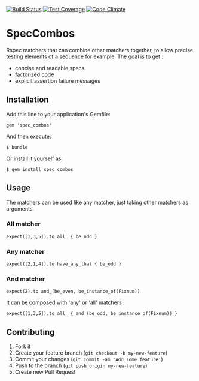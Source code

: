 [![Build Status](https://travis-ci.org/philou/spec_combos.svg?branch=master)](https://travis-ci.org/philou/spec_combos) [![Test Coverage](https://codeclimate.com/github/philou/spec_combos/badges/coverage.svg)](https://codeclimate.com/github/philou/spec_combos) [![Code Climate](https://codeclimate.com/github/philou/spec_combos/badges/gpa.svg)](https://codeclimate.com/github/philou/spec_combos)

# SpecCombos

Rspec matchers that can combine other matchers together, to allow precise testing elements of a sequence for example. The goal is to get :

* concise and readable specs
* factorized code
* explicit assertion failure messages

## Installation

Add this line to your application's Gemfile:

    gem 'spec_combos'

And then execute:

    $ bundle

Or install it yourself as:

    $ gem install spec_combos

## Usage

The matchers can be used like any matcher, just taking other matchers as arguments.

### All matcher

    expect([1,3,5]).to all_ { be_odd }

### Any matcher

    expect([2,1,4]).to have_any_that { be_odd }

### And matcher

    expect(2).to and_(be_even, be_instance_of(Fixnum))

It can be composed with 'any' or 'all' matchers :

    expect([1,3,5]).to all_ { and_(be_odd, be_instance_of(Fixnum)) }

## Contributing

1. Fork it
2. Create your feature branch (`git checkout -b my-new-feature`)
3. Commit your changes (`git commit -am 'Add some feature'`)
4. Push to the branch (`git push origin my-new-feature`)
5. Create new Pull Request
